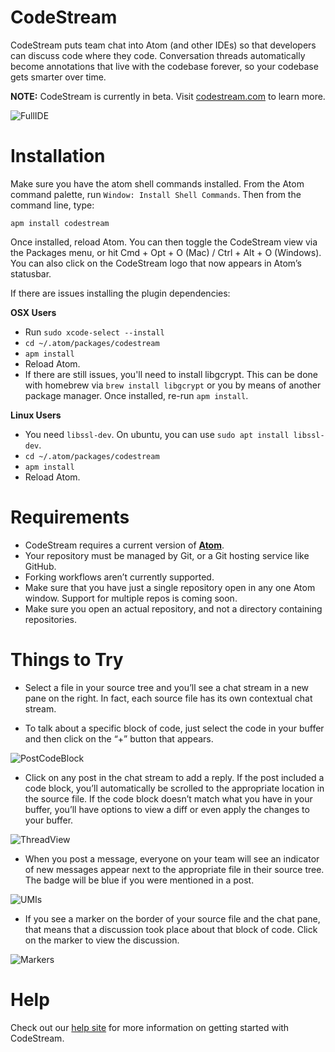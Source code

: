 # CodeStream

CodeStream puts team chat into Atom (and other IDEs) so that developers can discuss code where they code. Conversation threads automatically become annotations that live with the codebase forever, so your codebase gets smarter over time.

**NOTE:** CodeStream is currently in beta. Visit [codestream.com](https://www.codestream.com) to learn more.

![FullIDE](https://codestream.zendesk.com/hc/article_attachments/360000712271/CodeStream.png)

# Installation

Make sure you have the atom shell commands installed. From the Atom command palette, run `Window: Install Shell Commands`. Then from the command line, type:

`apm install codestream`

Once installed, reload Atom. You can then toggle the CodeStream view via the Packages menu, or hit Cmd + Opt + O (Mac) / Ctrl + Alt + O (Windows). You can also click on the CodeStream logo that now appears in Atom’s statusbar.

If there are issues installing the plugin dependencies:

**OSX Users**

* Run `sudo xcode-select --install`
* `cd ~/.atom/packages/codestream`
* `apm install`
* Reload Atom.
* If there are still issues, you'll need to install libgcrypt. This can be done with homebrew via `brew install libgcrypt` or you by means of another package manager. Once installed, re-run `apm install`.

**Linux Users**

* You need `libssl-dev`. On ubuntu, you can use `sudo apt install libssl-dev`.
* `cd ~/.atom/packages/codestream`
* `apm install`
* Reload Atom.

# Requirements

* CodeStream requires a current version of **[Atom](https://atom.io/)**.
* Your repository must be managed by Git, or a Git hosting service like GitHub.
* Forking workflows aren’t currently supported.
* Make sure that you have just a single repository open in any one Atom window. Support for multiple repos is coming soon.
* Make sure you open an actual repository, and not a directory containing repositories.

# Things to Try

* Select a file in your source tree and you’ll see a chat stream in a new pane on the right. In fact, each source file has its own contextual chat stream.

* To talk about a specific block of code, just select the code in your buffer and then click on the “+” button that appears.

![PostCodeBlock](https://codestream.zendesk.com/hc/article_attachments/360000889751/PlusButton.png)

* Click on any post in the chat stream to add a reply. If the post included a code block, you’ll automatically be scrolled to the appropriate location in the source file. If the code block doesn’t match what you have in your buffer, you’ll have options to view a diff or even apply the changes to your buffer.

![ThreadView](https://codestream.zendesk.com/hc/article_attachments/360000885912/Screen_Shot_2018-02-08_at_4.59.26_PM.png)

* When you post a message, everyone on your team will see an indicator of new messages appear next to the appropriate file in their source tree. The badge will be blue if you were mentioned in a post.

![UMIs](https://codestream.zendesk.com/hc/article_attachments/360000890011/Badge.png)

* If you see a marker on the border of your source file and the chat pane, that means that a discussion took place about that block of code. Click on the marker to view the discussion.

![Markers](https://codestream.zendesk.com/hc/article_attachments/360000889931/Marker.png)

# Help

Check out our [help site](https://help.codestream.com) for more information on getting started with CodeStream.
